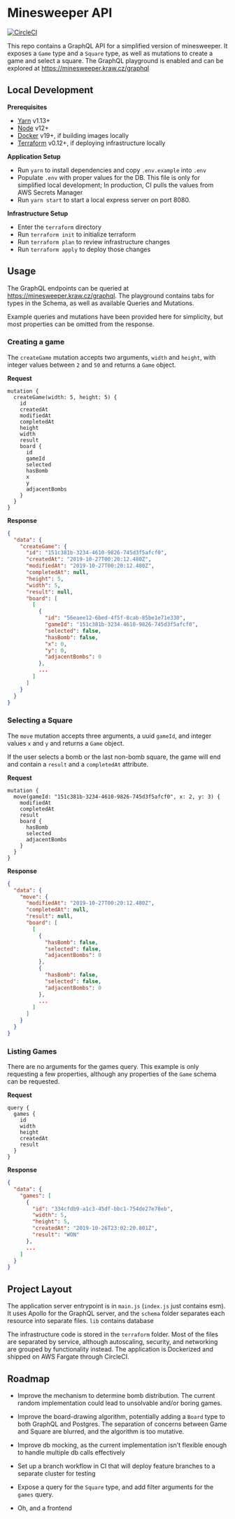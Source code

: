 # Minesweeper API

[![CircleCI](https://circleci.com/gh/erickrawczyk/minesweeper.svg?style=svg)](https://circleci.com/gh/erickrawczyk/minesweeper)

This repo contains a GraphQL API for a simplified version of minesweeper. It exposes a `Game` type and a `Square` type, as well as mutations to create a game and select a square. The GraphQL playground is enabled and can be explored at https://minesweeper.kraw.cz/graphql

## Local Development

**Prerequisites**

- [Yarn](https://yarnpkg.com/) v1.13+
- [Node](https://nodejs.org/) v12+
- [Docker](https://www.docker.com) v19+, if building images locally
- [Terraform](https://www.terraform.io) v0.12+, if deploying infrastructure locally

**Application Setup**

- Run `yarn` to install dependencies and copy `.env.example` into `.env`
- Populate `.env` with proper values for the DB. This file is only for simplified local development; In production, CI pulls the values from AWS Secrets Manager
- Run `yarn start` to start a local express server on port 8080.

**Infrastructure Setup**

- Enter the `terraform` directory
- Run `terraform init` to initialize terraform
- Run `terraform plan` to review infrastructure changes
- Run `terraform apply` to deploy those changes

## Usage

The GraphQL endpoints can be queried at https://minesweeper.kraw.cz/graphql. The playground contains tabs for types in the Schema, as well as available Queries and Mutations.

Example queries and mutations have been provided here for simplicity, but most properties can be omitted from the response.

### Creating a game

The `createGame` mutation accepts two arguments, `width` and `height`, with integer values between `2` and `50` and returns a `Game` object.

**Request**

```hcl
mutation {
  createGame(width: 5, height: 5) {
    id
    createdAt
    modifiedAt
    completedAt
    height
    width
    result
    board {
      id
      gameId
      selected
      hasBomb
      x
      y
      adjacentBombs
    }
  }
}
```

**Response**

```json
{
  "data": {
    "createGame": {
      "id": "151c381b-3234-4610-9826-745d3f5afcf0",
      "createdAt": "2019-10-27T00:20:12.480Z",
      "modifiedAt": "2019-10-27T00:20:12.480Z",
      "completedAt": null,
      "height": 5,
      "width": 5,
      "result": null,
      "board": [
        [
          {
            "id": "56eaee12-6bed-4f5f-8cab-85be1e71e330",
            "gameId": "151c381b-3234-4610-9826-745d3f5afcf0",
            "selected": false,
            "hasBomb": false,
            "x": 0,
            "y": 0,
            "adjacentBombs": 0
          },
          ...
        ]
      ]
    }
  }
}
```

### Selecting a Square

The `move` mutation accepts three arguments, a uuid `gameId`, and integer values `x` and `y` and returns a `Game` object.

If the user selects a bomb or the last non-bomb square, the game will end and contain a `result` and a `completedAt` attribute.

**Request**

```hcl
mutation {
  move(gameId: "151c381b-3234-4610-9826-745d3f5afcf0", x: 2, y: 3) {
    modifiedAt
    completedAt
    result
    board {
      hasBomb
      selected
      adjacentBombs
    }
  }
}
```

**Response**

```json
{
  "data": {
    "move": {
      "modifiedAt": "2019-10-27T00:20:12.480Z",
      "completedAt": null,
      "result": null,
      "board": [
        [
          {
            "hasBomb": false,
            "selected": false,
            "adjacentBombs": 0
          },
          {
            "hasBomb": false,
            "selected": false,
            "adjacentBombs": 0
          },
          ...
        ]
      ]
    }
  }
}
```

### Listing Games

There are no arguments for the games query. This example is only requesting a few properties, although any properties of the `Game` schema can be requested.

**Request**

```hcl
query {
  games {
    id
    width
    height
    createdAt
    result
  }
}
```

**Response**

```json
{
  "data": {
    "games": [
      {
        "id": "334cfdb9-a1c3-45df-bbc1-754de27e78eb",
        "width": 5,
        "height": 5,
        "createdAt": "2019-10-26T23:02:20.801Z",
        "result": "WON"
      },
      ...
    ]
  }
}
```

## Project Layout

The application server entrypoint is in `main.js` (`index.js` just contains esm). It uses Apollo for the GraphQL server, and the `schema` folder separates each resource into separate files. `lib` contains database

The infrastructure code is stored in the `terraform` folder. Most of the files are separated by service, although autoscaling, security, and networking are grouped by functionality instead. The application is Dockerized and shipped on AWS Fargate through CircleCI.

## Roadmap

- Improve the mechanism to determine bomb distribution. The current random implementation could lead to unsolvable and/or boring games.

- Improve the board-drawing algorithm, potentially adding a `Board` type to both GraphQL and Postgres. The separation of concerns between Game and Square are blurred, and the algorithm is too mutative.

- Improve db mocking, as the current implementation isn't flexible enough to handle multiple db calls effectively

- Set up a branch workflow in CI that will deploy feature branches to a separate cluster for testing

- Expose a query for the `Square` type, and add filter arguments for the `games` query.

- Oh, and a frontend
